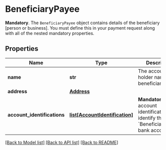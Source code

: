 # BeneficiaryPayee

__Mandatory__. The `BeneficiaryPayee` object contains details of the beneficiary [person or business]. You must define this in your payment request along with all of the nested mandatory properties.
## Properties
Name | Type | Description | Notes
------------ | ------------- | ------------- | -------------
**name** | **str** | The account holder name of the beneficiary. | [optional] 
**address** | [**Address**](Address.md) |  | [optional] 
**account_identifications** | [**list[AccountIdentification]**](AccountIdentification.md) | __Mandatory__. The account identifications that identify the &#x60;BeneficiaryPayee&#x60; bank account. | 

[[Back to Model list]](../README.md#documentation-for-models) [[Back to API list]](../README.md#documentation-for-api-endpoints) [[Back to README]](../README.md)



